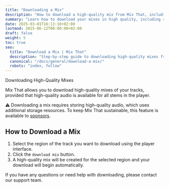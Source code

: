 ```yaml
---
title: "Downloading a Mix"
description: "How to download a high-quality mix from Mix That, including requirements and step-by-step instructions."
summary: "Learn how to download your mixes in high quality, including sponsor requirements and region selection."
date: 2025-03-01T16:13:18+02:00
lastmod: 2025-06-12T00:00:00+02:00
draft: false
weight: 5
toc: true
seo:
  title: "Download a Mix | Mix That"
  description: "Step-by-step guide to downloading high-quality mixes from Mix That, including sponsor access and region selection."
  canonical: "/docs/general/download-a-mix/"
  robots: "index, follow"
---
```


Downloading High-Quality Mixes

Mix That allows you to download high-quality mixes of your tracks, provided that high-quality audio is available for all stems in the player.

:warning: Downloading a mix requires storing high-quality audio, which uses additional storage resources. To keep Mix That sustainable, this feature is available to [sponsors](/docs/general/sponsor-this-project/).

## How to Download a Mix

1. Select the region of the track you want to download using the player interface.
2. Click the `download mix` button.
3. A high-quality mix will be created for the selected region and your download will begin automatically.

If you have any questions or need help with downloading, please contact our support team.
